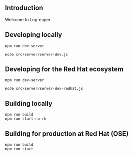 ## Introduction

Welcome to Logreaper

## Developing locally

    npm run dev-server

    node src/server/server-dev.js

## Developing for the Red Hat ecosystem

    npm run dev-server

    node src/server/server-dev-redhat.js

## Building locally

    npm run build
    npm run start-no-rh

## Building for production at Red Hat (OSE)

    npm run build
    npm run start
